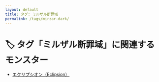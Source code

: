```yaml
---
layout: default
title: タグ: ミルザル断罪域
permalink: /tags/mirzar-dark/
---
```

# 🏷️ タグ「ミルザル断罪域」に関連するモンスター

- [エクリプシオン（Eclipsion）](/monsterdex/monster/Eclipsion.html)
